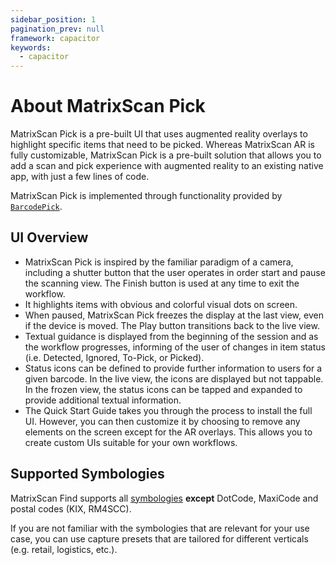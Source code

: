 ```yaml
---
sidebar_position: 1
pagination_prev: null
framework: capacitor
keywords:
  - capacitor
---
```


# About MatrixScan Pick

MatrixScan Pick is a pre-built UI that uses augmented reality overlays to highlight specific items that need to be picked. Whereas MatrixScan AR is fully customizable, MatrixScan Pick is a pre-built solution that allows you to add a scan and pick experience with augmented reality to an existing native app, with just a few lines of code.

MatrixScan Pick is implemented through functionality provided by [`BarcodePick`](https://docs.scandit.com/data-capture-sdk/capacitor/barcode-capture/api/barcode-pick.html).

## UI Overview

* MatrixScan Pick is inspired by the familiar paradigm of a camera, including a shutter button that the user operates in order start and pause the scanning view. The Finish button is used at any time to exit the workflow.
* It highlights items with obvious and colorful visual dots on screen.
* When paused, MatrixScan Pick freezes the display at the last view, even if the device is moved. The Play button transitions back to the live view.
* Textual guidance is displayed from the beginning of the session and as the workflow progresses, informing of the user of changes in item status (i.e. Detected, Ignored, To-Pick, or Picked).
* Status icons can be defined to provide further information to users for a given barcode. In the live view, the icons are displayed but not tappable. In the frozen view, the status icons can be tapped and expanded to provide additional textual information.
* The Quick Start Guide takes you through the process to install the full UI. However, you can then customize it by choosing to remove any elements on the screen except for the AR overlays. This allows you to create custom UIs suitable for your own workflows.

<ReactPlayer playing controls width='800' url="/img/matrixscan-pick/ms_pick.mp4" />

## Supported Symbologies

MatrixScan Find supports all [symbologies](../../../barcode-symbologies.md) **except** DotCode, MaxiCode and postal codes (KIX, RM4SCC).

If you are not familiar with the symbologies that are relevant for your use case, you can use capture presets that are tailored for different verticals (e.g. retail, logistics, etc.).